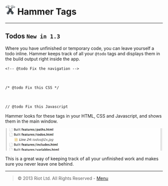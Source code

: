 # ![](img/icon-small.png) Hammer Tags

***

## Todos `New in 1.3`

Where you have unfinished or temporary code, you can leave yourself a todo inline. Hammer keeps track of all your `@todo` tags and displays them in the build output right inside the app.

	<!-- @todo Fix the navigation -->

&nbsp;

	/* @todo Fix this CSS */

&nbsp;

	// @todo Fix this Javascript

Hammer looks for these tags in your HTML, CSS and Javascript, and shows them in the main window.

![](img/todos.jpg)

This is a great way of keeping track of all your unfinished work and makes sure you never leave one behind.

***

> © 2013 Riot Ltd. All Rights Reserved - [Menu](index.md "Main menu")